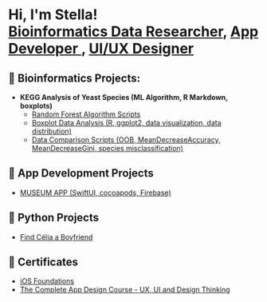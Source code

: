 <h1>Hi, I'm Stella! <br/><a href="https://www.lablabella.com">Bioinformatics Data Researcher</a>, <a href="https://github.com/stellalo/Museum2022/tree/main"> App Developer </a>, <a href="https://stella-lo.webflow.io">UI/UX Designer</a></h1>

<h2>🧬 Bioinformatics Projects:</h2>

- <b>KEGG Analysis of Yeast Species (ML Algorithm, R Markdown, boxplots) </b>
  - [Random Forest Algorithm Scripts](https://github.com/stellalo/random_forest_kegg)
  - [Boxplot Data Analysis (R, ggplot2, data visualization, data distribution)](https://github.com/stellalo/boxplots)
  - [Data Comparison Scripts (OOB, MeanDecreaseAccuracy, MeanDecreaseGini, species misclassification)](https://github.com/stellalo/kegg_data_comparison)

<h2>📱 App Development Projects </h2>

- [MUSEUM APP (SwiftUI, cocoapods, Firebase)](https://github.com/stellalo/Museum2022/tree/main)

<h2>🐍 Python Projects </h2>

- [Find Célia a Boyfriend](https://github.com/stellalo/find_celia_a_boyfriend)

  
<h2>📜 Certificates </h2>

- [iOS Foundations](https://codewithchris.com)
- [The Complete App Design Course - UX, UI and Design Thinking](https://www.udemy.com/certificate/UC-4fc2d58e-452e-405c-9721-3fc3bf63b2b5/)


<!--
**stellalo/stellalo** is a ✨ _special_ ✨ repository because its `README.md` (this file) appears on your GitHub profile.

Here are some ideas to get you started:

- 🔭 I’m currently working on ...
- 🌱 I’m currently learning ...
- 👯 I’m looking to collaborate on ...
- 🤔 I’m looking for help with ...
- 💬 Ask me about ...
- 📫 How to reach me: ...
- 😄 Pronouns: ...
- ⚡ Fun fact: ...
-->
